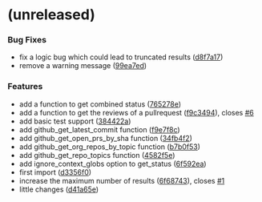 <a name=""></a>
# (unreleased)


### Bug Fixes

* fix a logic bug which could lead to truncated results ([d8f7a17](https://github.com/metwork-framework/aiohttp_github_helpers/commit/d8f7a17))
* remove a warning message ([99ea7ed](https://github.com/metwork-framework/aiohttp_github_helpers/commit/99ea7ed))


### Features

* add a function to get combined status ([765278e](https://github.com/metwork-framework/aiohttp_github_helpers/commit/765278e))
* add a function to get the reviews of a pullrequest ([f9c3494](https://github.com/metwork-framework/aiohttp_github_helpers/commit/f9c3494)), closes [#6](https://github.com/metwork-framework/aiohttp_github_helpers/issues/6)
* add basic test support ([384422a](https://github.com/metwork-framework/aiohttp_github_helpers/commit/384422a))
* add github_get_latest_commit function ([f9e7f8c](https://github.com/metwork-framework/aiohttp_github_helpers/commit/f9e7f8c))
* add github_get_open_prs_by_sha function ([34fb4f2](https://github.com/metwork-framework/aiohttp_github_helpers/commit/34fb4f2))
* add github_get_org_repos_by_topic function ([b7b0f53](https://github.com/metwork-framework/aiohttp_github_helpers/commit/b7b0f53))
* add github_get_repo_topics function ([4582f5e](https://github.com/metwork-framework/aiohttp_github_helpers/commit/4582f5e))
* add ignore_context_globs option to get_status ([6f592ea](https://github.com/metwork-framework/aiohttp_github_helpers/commit/6f592ea))
* first import ([d3356f0](https://github.com/metwork-framework/aiohttp_github_helpers/commit/d3356f0))
* increase the maximum number of results ([6f68743](https://github.com/metwork-framework/aiohttp_github_helpers/commit/6f68743)), closes [#1](https://github.com/metwork-framework/aiohttp_github_helpers/issues/1)
* little changes ([d41a65e](https://github.com/metwork-framework/aiohttp_github_helpers/commit/d41a65e))



